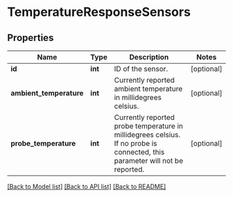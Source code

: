 # TemperatureResponseSensors

## Properties
Name | Type | Description | Notes
------------ | ------------- | ------------- | -------------
**id** | **int** | ID of the sensor. | [optional] 
**ambient_temperature** | **int** | Currently reported ambient temperature in millidegrees celsius. | [optional] 
**probe_temperature** | **int** | Currently reported probe temperature in millidegrees celsius. If no probe is connected, this parameter will not be reported. | [optional] 

[[Back to Model list]](../README.md#documentation-for-models) [[Back to API list]](../README.md#documentation-for-api-endpoints) [[Back to README]](../README.md)


